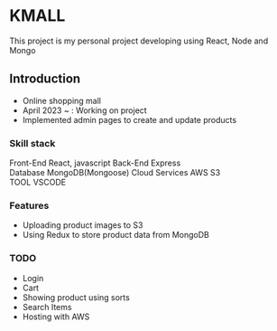 # KMALL

This project is my personal project developing using React, Node and Mongo


## Introduction
- Online shopping mall
- April 2023 ~ : Working on project 
- Implemented admin pages to create and update products

### Skill stack
Front-End	      React, javascript	
Back-End	      Express	
Database	      MongoDB(Mongoose)	
Cloud Services	AWS S3	
TOOL	          VSCODE

### Features
- Uploading product images to S3
- Using Redux to store product data from MongoDB

### TODO
- Login
- Cart
- Showing product using sorts 
- Search Items
- Hosting with AWS
